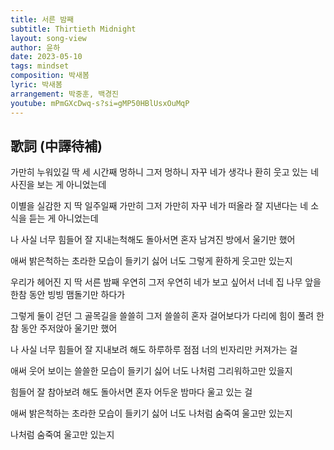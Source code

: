 ```yaml
---
title: 서른 밤째
subtitle: Thirtieth Midnight
layout: song-view
author: 윤하
date: 2023-05-10
tags: mindset
composition: 박새봄
lyric: 박새봄
arrangement: 박중훈, 백경진
youtube: mPmGXcDwq-s?si=gMP50HBlUsxOuMqP
---
```


## 歌詞 (中譯待補)

가만히 누워있길
딱 세 시간째
멍하니 그저 멍하니
자꾸 네가 생각나
환히 웃고 있는 네 사진을
보는 게 아니었는데

이별을 실감한 지
딱 일주일째
가만히 그저 가만히
자꾸 네가 떠올라
잘 지낸다는 네 소식을
듣는 게 아니었는데

나 사실 너무 힘들어
잘 지내는척해도
돌아서면 혼자 남겨진
방에서 울기만 했어

애써 밝은척하는
초라한 모습이 들키기 싫어 너도
그렇게 환하게 웃고만 있는지

우리가 헤어진 지
딱 서른 밤째
우연히 그저 우연히
네가 보고 싶어서
너네 집 나무 앞을 한참 동안
빙빙 맴돌기만 하다가

그렇게 둘이 걷던
그 골목길을
쓸쓸히 그저 쓸쓸히
혼자 걸어보다가
다리에 힘이 풀려 한참 동안
주저앉아 울기만 했어

나 사실 너무 힘들어
잘 지내보려 해도
하루하루 점점
너의 빈자리만 커져가는 걸

애써 웃어 보이는
쓸쓸한 모습이 들키기 싫어
너도 나처럼 그리워하고만 있을지

힘들어
잘 참아보려 해도
돌아서면 혼자 어두운
밤마다 울고 있는 걸

애써 밝은척하는
초라한 모습이 들키기 싫어 너도
나처럼 숨죽여 울고만 있는지

나처럼 숨죽여 울고만 있는지
